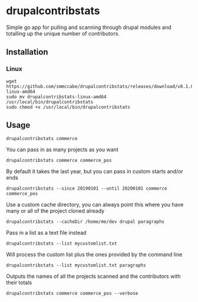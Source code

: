 # drupalcontribstats

Simple go app for pulling and scanning through drupal modules and totalling up the unique number of contributors.

## Installation

### Linux

```
wget https://github.com/smmccabe/drupalcontribstats/releases/download/v0.1.0/drupalcontribstats-linux-amd64
sudo mv drupalcontribstats-linux-amd64 /usr/local/bin/drupalcontribstats
sudo chmod +x /usr/local/bin/drupalcontribstats
```

## Usage

```
drupalcontribstats commerce
```

You can pass in as many projects as you want
```
drupalcontribstats commerce commerce_pos
```

By default it takes the last year, but you can pass in custom starts and/or ends
```
drupalcontribstats --since 20190101 --until 20200101 commerce commerce_pos
```

Use a custom cache directory, you can always point this where you have many or all of the project cloned already
```
drupalcontribstats --cacheDir /home/me/dev drupal paragraphs
```

Pass in a list as a text file instead
```
drupalcontribstats --list mycustomlist.txt
```

Will process the custom list plus the ones provided by the command line
```
drupalcontribstats --list mycustomlist.txt paragraphs
```

Outputs the names of all the projects scanned and the contributors with their totals
```
drupalcontribstats commerce commerce_pos --verbose
```

